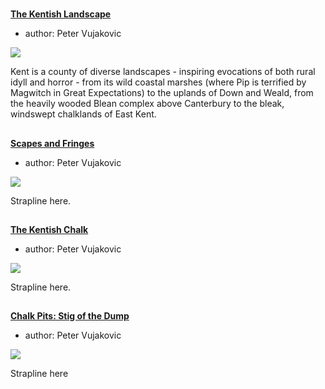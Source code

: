 <param ve-config 
       title="Literary Landscapes"
       banner="images/XXX.png"
       layout="index">

#

##
**[The Kentish Landscape](/landscape/kentish-landscape)**

- author: Peter Vujakovic

![](https://dev.visual-essays.app/thumbnail?url=https://raw.githubusercontent.com/kent-map/kent/main/landscape/images/XXX.jpg)

Kent is a county of diverse landscapes - inspiring evocations of both rural idyll and horror - from its wild coastal marshes (where Pip is terrified by Magwitch in Great Expectations) to the uplands of Down and Weald, from the heavily wooded Blean complex above Canterbury to the bleak, windswept chalklands of East Kent.

##
**[Scapes and Fringes](/landscape/scapes-and-)**

- author: Peter Vujakovic

![](https://dev.visual-essays.app/thumbnail?url=https://raw.githubusercontent.com/kent-map/kent/main/landscape/images/XXX.jpg)

Strapline here.

##
**[The Kentish Chalk](/landscape/kentish-chalk)**

- author: Peter Vujakovic

![](https://dev.visual-essays.app/thumbnail?url=https://raw.githubusercontent.com/kent-map/kent/main/landscape/images/XXX.jpg)

Strapline here.

##
**[Chalk Pits: Stig of the Dump](/landscapes/stig)**

- author: Peter Vujakovic

![](https://dev.visual-essays.app/thumbnail?url=https://raw.githubusercontent.com/kent-map/kent/main/austen/images/XXX.jpg)

 Strapline here
 





